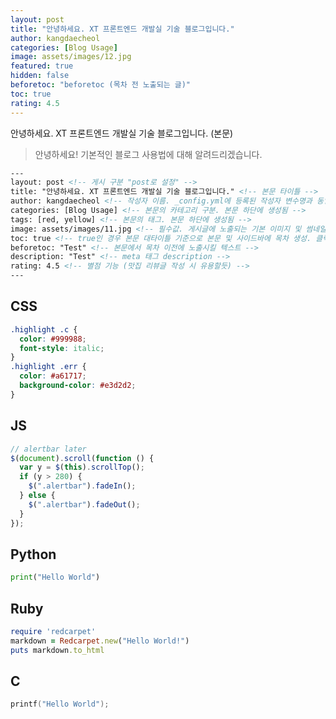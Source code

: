 ```yaml
---
layout: post
title: "안녕하세요. XT 프론트엔드 개발실 기술 블로그입니다."
author: kangdaecheol
categories: [Blog Usage]
image: assets/images/12.jpg
featured: true
hidden: false
beforetoc: "beforetoc (목차 전 노출되는 글)"
toc: true
rating: 4.5
---
```


안녕하세요. XT 프론트엔드 개발실 기술 블로그입니다. (본문)

> 안녕하세요! 기본적인 블로그 사용법에 대해 알려드리겠습니다.

```html
---
layout: post <!-- 게시 구분 "post로 설정" -->
title: "안녕하세요. XT 프론트엔드 개발실 기술 블로그입니다." <!-- 본문 타이틀 -->
author: kangdaecheol <!-- 작성자 이름. _config.yml에 등록된 작성자 변수명과 동일하게 설정 -->
categories: [Blog Usage] <!-- 본문의 카테고리 구분. 본문 하단에 생성됨 -->
tags: [red, yellow] <!-- 본문의 태그. 본문 하단에 생성됨 -->
image: assets/images/11.jpg <!-- 필수값. 게시글에 노출되는 기본 이미지 및 썸네일 이미지 -->
toc: true <!-- true인 경우 본문 대타이틀 기준으로 본문 및 사이드바에 목차 생성. 클릭시 anchor이동 -->
beforetoc: "Test" <!-- 본문에서 목차 이전에 노출시킬 텍스트 -->
description: "Test" <!-- meta 태그 description -->
rating: 4.5 <!-- 별점 기능 (맛집 리뷰글 작성 시 유용할듯) -->
---
```

## CSS

```css
.highlight .c {
  color: #999988;
  font-style: italic;
}
.highlight .err {
  color: #a61717;
  background-color: #e3d2d2;
}
```

## JS

```js
// alertbar later
$(document).scroll(function () {
  var y = $(this).scrollTop();
  if (y > 280) {
    $(".alertbar").fadeIn();
  } else {
    $(".alertbar").fadeOut();
  }
});
```

## Python

```python
print("Hello World")
```

## Ruby

```ruby
require 'redcarpet'
markdown = Redcarpet.new("Hello World!")
puts markdown.to_html
```

## C

```c
printf("Hello World");
```
